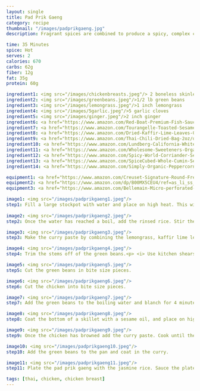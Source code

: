 ```yaml
---
layout: single
title: Pad Prik Gaeng
category: recipe
thumbnail: "/images/padprikgaeng.jpg"
description: Fragrant spices are combined to produce a spicy, complex curry paste. This thai red curry paste perfectly coats stir fried chicken and green beans for a dish that will excite your palate. 

time: 35 Minutes
spice: Hot
serves: 2
calories: 670
carbs: 62g
fiber: 12g
fat: 35g
protein: 60g

ingredient1: <img src="/images/chickenbreasts.jpeg"/> 2 boneless skinless chicken breasts
ingredient2: <img src="/images/greenbeans.jpeg"/>1/2 lb green beans
ingredient3: <img src="/images/lemongrass.jpeg"/>1 inch lemongrass
ingredient4: <img src="/images/5garlic.jpeg"/>5 garlic cloves
ingredient5: <img src="/images/ginger.jpeg"/>2 inch ginger
ingredient6: <a href="https://www.amazon.com/Red-Boat-Premium-Fish-Sauce/dp/B00B617XK2/ref=as_li_ss_tl?s=grocery&ie=UTF8&qid=1485669846&sr=1-1&keywords=fish+sauce&th=1&linkCode=ll1&tag=cilalime09-20&linkId=22f7e59f19d67ae50d1b9f2db910411b"><img src="/images/fishsauce.jpeg"/>2 tbsp fish sauce </a>
ingredient7: <a href="https://www.amazon.com/Tourangelle-Toasted-Sesame-Oil-Expeller-pressed/dp/B005WXMPMQ/ref=as_li_ss_tl?ie=UTF8&qid=1485669821&sr=8-3&keywords=sesame+oil&th=1&linkCode=ll1&tag=cilalime09-20&linkId=28e90059ab2b8d7adfdf393fbaef3789"><img src="/images/sesameoil.jpeg"/>2 tbsp sesame oil </a>
ingredient8: <a href="https://www.amazon.com/Dried-Kaffir-Lime-Leaves-0-5oz/dp/B00TZ8BK5W/ref=as_li_ss_tl?ie=UTF8&qid=1485669790&sr=8-1-spons&keywords=kaffir+lime&psc=1&linkCode=ll1&tag=cilalime09-20&linkId=c6287e0c8538052e0a9e1cc1457721fa"><img src="/images/kaffirlime.jpeg"/>2 kaffir lime leaves</a>
ingredient9: <a href="https://www.amazon.com/Thai-Chili-Dried-Bag-2oz/dp/B00PM53CQC/ref=as_li_ss_tl?ie=UTF8&qid=1485669754&sr=8-1-spons&keywords=thai+chili&th=1&linkCode=ll1&tag=cilalime09-20&linkId=40418a12938134d2778d7642925b4206"><img src="/images/12driedthaichili.jpeg"/>12 dried thai chilis</a>
ingredient10: <a href="https://www.amazon.com/Lundberg-California-White-Jasmine-Ounce/dp/B000VHJG3E/ref=as_li_ss_tl?ie=UTF8&qid=1485669716&sr=1-1&keywords=jasmine+rice&linkCode=ll1&tag=cilalime09-20&linkId=6fddf59c954d1cce41e5199cf5814807"><img src="/images/jasmine.jpeg"/>1/2 cup jasmine rice </a>
ingredient11: <a href="https://www.amazon.com/Wholesome-Sweeteners-Organic-Coconut-16-Ounce/dp/B007TGH4CK/ref=as_li_ss_tl?s=grocery&ie=UTF8&qid=1485669681&sr=1-4&keywords=coconut+sugar&th=1&linkCode=ll1&tag=cilalime09-20&linkId=31c6b87853fa5a8565a0bd68576ff6ab"><img src="/images/coconutsugar.jpeg"/>2 tbsp coconut sugar </a>
ingredient12: <a href="https://www.amazon.com/Spicy-World-Corriander-Seeds-7oz/dp/B000JMFCRU/ref=as_li_ss_tl?s=grocery&rps=1&ie=UTF8&qid=1485669634&sr=1-3&keywords=coriander+seeds&refinements=p_85:2470955011&th=1&linkCode=ll1&tag=cilalime09-20&linkId=768cf331c82aed86032a2499fe9cbaec"><img src="/images/coriander.jpeg"/>1 tsp coriander seeds </a>
ingredient13: <a href="https://www.amazon.com/SpiceCubed-Whole-Cumin-Seed-Tin/dp/B003X41GHG/ref=as_li_ss_tl?s=grocery&ie=UTF8&qid=1485669558&sr=1-3&keywords=cumin+seeds&linkCode=ll1&tag=cilalime09-20&linkId=4f56e9e985e8d5b7f200f4b593de8685"><img src="/images/cumin.jpeg"/>1 tsp cumin seeds </a>
ingredient14: <a href="https://www.amazon.com/Simply-Organic-Peppercorn-Medley-Ounce/dp/B00AJRKNCO/ref=as_li_ss_tl?s=grocery&ie=UTF8&qid=1485669515&sr=1-12&keywords=organic+peppercorns&th=1&linkCode=ll1&tag=cilalime09-20&linkId=b73eb9e4e26b9c2abfb2e94ed1be958b"><img src="/images/peppercorn.jpeg"/>1/2 tsp peppercorns </a>

equipment1: <a href="https://www.amazon.com/Creuset-Signature-Round-French-Truffle/dp/B0076NOFSC/ref=as_li_ss_tl?s=kitchen&rps=1&ie=UTF8&qid=1481598867&sr=1-38&keywords=le+creuset&refinements=p_85:2470955011&th=1&linkCode=ll1&tag=cilalime09-20&linkId=9987204213f6c7ac4d1e12889972e623"><img src="/images/stockpot.jpeg"/>stockpot</a>
equipment2: <a href="https://www.amazon.com/dp/B00MX5CEU4/ref=as_li_ss_tl?_encoding=UTF8&psc=1&linkCode=ll1&tag=cilalime09-20&linkId=1c88c1d81daa010b6bcb776093d457bd"><img src="/images/blender.jpeg"/>blender </a>
equipment3: <a href="https://www.amazon.com/Bellemain-Micro-perforated-Stainless-5-quart-Colander-Dishwasher/dp/B00O97D0DO/ref=as_li_ss_tl?s=kitchen&ie=UTF8&qid=1485671611&sr=1-5&keywords=colander&linkCode=ll1&tag=cilalime09-20&linkId=77f84b87981bd6e79490c41834568c26"><img src="/images/colander.jpeg"/>colander </a>

image1: <img src="/images/padprikgaeng1.jpeg"/>
step1: Fill a large stockpot with water and place on high heat. This will be used to blanch the green beans.<p> Set a saucepan with a lid on high heat with 3/4 c of water and 1/4 teaspoon of salt. While waiting for the water to boil, place the rice in a bowl and fill it with water. Swish your hands in the rice until the water becomes cloudy, and then drain. Repeat two more times. </p>
  
image2: <img src="/images/padprikgaeng2.jpeg"/>
step2: Once the water has reached a boil, add the rinsed rice. Stir the pot to ensure that the rice is submerged. Reduce the heat to low, and cover. Cook the rice for 16 minutes, and remove from heat. Keep the lid on the pot until ready to serve.

image3: <img src="/images/padprikgaeng3.jpeg"/>
step3: Make the curry paste by combining the lemongrass, kaffir lime leaves, peppercorns, ginger, garlic, thai chiles, coriander, cumin, coconut sugar, fish sauce and 1/4 c of water in a blender. <p> Puree until smooth.</p>

image4: <img src="/images/padprikgaeng4.jpeg"/>
step4: Trim the stems off of the green beans.<p> <i> Use kitchen shears to make this task even easier! </i> </p>

image5: <img src="/images/padprikgaeng5.jpeg"/>
step5: Cut the green beans in bite size pieces.

image6: <img src="/images/padprikgaeng6.jpeg"/>
step6: Cut the chicken into bite size pieces.

image7: <img src="/images/padprikgaeng7.jpeg"/>
step7: Add the green beans to the boiling water and blanch for 4 minutes. Transfer to a colander and drain.

image8: <img src="/images/padprikgaeng8.jpeg"/>
step8: Coat the bottom of a skillet with a sesame oil, and place on high heat. Once the oil is hot, add the chicken to the pan and sauté to brown the exterior.

image9: <img src="/images/padprikgaeng9.jpeg"/>
step9: Once the chicken has browned add the curry paste. Cook until the sauce reduces by half, approx. 3 minutes.

image10: <img src="/images/padprikgaeng10.jpeg"/>
step10: Add the green beans to the pan and coat in the curry.

image11: <img src="/images/padprikgaeng11.jpeg"/>
step11: Plate the pad prik gaeng with the jasmine rice. Sauce the plate generously.

tags: [thai, chicken, chicken breast]
---
```

